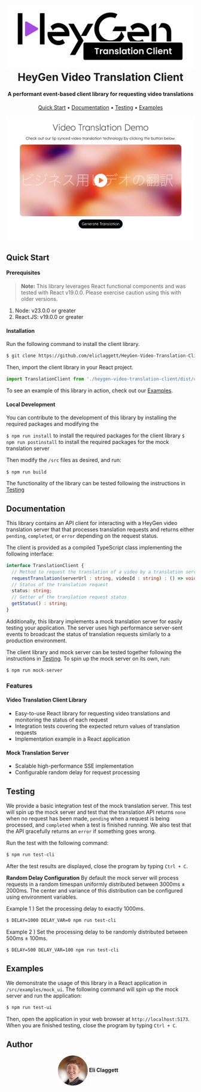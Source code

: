 <h1 align="center">
  <br>
  <img src="https://raw.githubusercontent.com/eliclaggett/HeyGen-Video-Translation-Client/refs/heads/main/assets/heygen_modified.svg" width="500"></a>
  <br>
  HeyGen Video Translation Client
</h1>

<h4 align="center">A performant event-based client library for requesting video translations</h4>

<p align="center">
  <a href="#quick-start">Quick Start</a> •
  <a href="#documentation">Documentation</a> •
  <a href="#testing">Testing</a> •
  <a href="#examples">Examples</a>
</p>

<p align="center">
<img src="https://raw.githubusercontent.com/eliclaggett/HeyGen-Video-Translation-Client/refs/heads/main/assets/ui_screenshot.png"
  width="600">
</p>


## Quick Start

#### Prerequisites
> **Note:** This library leverages React functional components and was tested with React v19.0.0. Please exercise caution using this with older versions.
1. Node: v23.0.0 or greater
1. React.JS: v19.0.0 or greater

#### Installation
Run the following command to install the client library.

```bash
$ git clone https://github.com/eliclaggett/HeyGen-Video-Translation-Client.git
```

Then, import the client library in your React project.

```js
import TranslationClient from './heygen-video-translation-client/dist/client';
```

To see an example of this library in action, check out our [Examples](#Examples).

#### Local Development
You can contribute to the development of this library by installing the required packages and modifying the 

`$ npm run install` to install the required packages for the client library
`$ npm run postinstall` to install the required packages for the mock translation server

Then modify the `/src` files as desired, and run:

`$ npm run build`

The functionality of the library can be tested following the instructions in [Testing](#Testing)

## Documentation

This library contains an API client for interacting with a HeyGen video translation server that that processes translation requests and returns either `pending`, `completed`, or `error` depending on the request status.

The client is provided as a compiled TypeScript class implementing the following interface:
```ts
interface TranslationClient {
  // Method to request the translation of a video by a translation server
  requestTranslation(serverUrl : string, videoId : string) : () => void;
  // Status of the translation request
  status: string;
  // Getter of the translation request status
  getStatus() : string;
}
```
Additionally, this library implements a mock translation server for easily testing your application. The server uses high performance server-sent events to broadcast the status of translation requests similarly to a production environment.  

The client library and mock server can be tested together following the instructions in  [Testing](#Testing). To spin up the mock server on its own, run:

```bash
$ npm run mock-server
```

### Features
#### Video Translation Client Library
* Easy-to-use React library for requesting video translations and monitoring the status of each request
* Integration tests covering the expected return values of translation requests
* Implementation example in a React application

#### Mock Translation Server
* Scalable high-performance SSE implementation
* Configurable random delay for request processing

## Testing
We provide a basic integration test of the mock translation server. This test will spin up the mock server and test that the translation API returns `none` when no request has been made, `pending` when a request is being processed, and `completed` when a test is finished running. We also test that the API gracefully returns an `error` if something goes wrong.

Run the test with the following command:

```bash
$ npm run test-cli
```
After the test results are displayed, close the program by typing `Ctrl + C`.


**Random Delay Configuration**
By default the mock server will process requests in a random timespan uniformly distributed between 3000ms &plusmn; 2000ms. The center and variance of this distribution can be configured using environment variables.

Example 1 ) Set the processing delay to exactly 1000ms.

```bash
$ DELAY=1000 DELAY_VAR=0 npm run test-cli
```
Example 2 ) Set the processing delay to be randomly distributed between 500ms &plusmn; 100ms.
```bash
$ DELAY=500 DELAY_VAR=100 npm run test-cli
```

## Examples
We demonstrate the usage of this library in a React application in `/src/examples/mock_ui`. The following command will spin up the mock server and run the application:

```bash
$ npm run test-ui
```

Then, open the application in your web browser at `http://localhost:5173`. When you are finished testing, close the program by typing `Ctrl + C`.

## Author

<p align="center">
    <img src="https://raw.githubusercontent.com/eliclaggett/Face-Morphing-Experiment/refs/heads/main/assets/eli.png" width="80" valign="middle"/>
    <strong>Eli Claggett</strong>
    &nbsp;&nbsp;&nbsp;&nbsp;&nbsp;&nbsp;&nbsp;&nbsp;&nbsp;&nbsp;&nbsp;&nbsp;&nbsp;&nbsp;&nbsp;&nbsp;

</p>